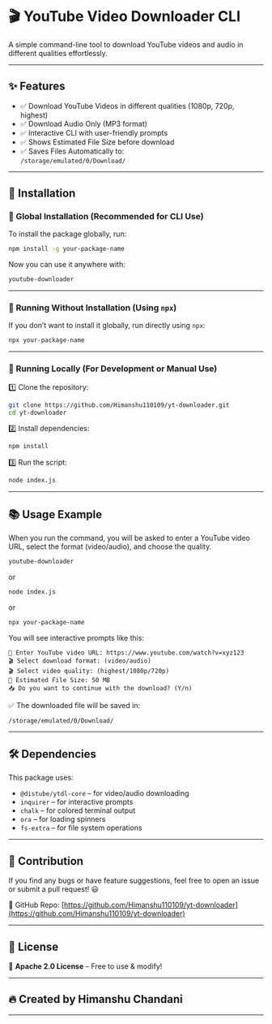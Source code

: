 

# 🎬 YouTube Video Downloader CLI

A simple command-line tool to download YouTube videos and audio in different qualities effortlessly.

---



## ✨ Features

- ✅ Download YouTube Videos in different qualities (1080p, 720p, highest)
- ✅ Download Audio Only (MP3 format)
- ✅ Interactive CLI with user-friendly prompts
- ✅ Shows Estimated File Size before download
- ✅ Saves Files Automatically to:  
  `/storage/emulated/0/Download/`

---

## 📌 Installation

### 🔹 Global Installation (Recommended for CLI Use)

To install the package globally, run:

```bash
npm install -g your-package-name
```

Now you can use it anywhere with:

```bash
youtube-downloader
```

---

### 🔹 Running Without Installation (Using `npx`)

If you don’t want to install it globally, run directly using `npx`:

```bash
npx your-package-name
```

---

### 🔹 Running Locally (For Development or Manual Use)

1️⃣ Clone the repository:

```bash
git clone https://github.com/Himanshu110109/yt-downloader.git
cd yt-downloader
```

2️⃣ Install dependencies:

```bash
npm install
```

3️⃣ Run the script:

```bash
node index.js
```

---

## 📚 Usage Example

When you run the command, you will be asked to enter a YouTube video URL, select the format (video/audio), and choose the quality.

```bash
youtube-downloader
```

or

```bash
node index.js
```

or

```bash
npx your-package-name
```

You will see interactive prompts like this:

```
🔗 Enter YouTube video URL: https://www.youtube.com/watch?v=xyz123  
🎬 Select download format: (video/audio)  
🎬 Select video quality: (highest/1080p/720p)  
📂 Estimated File Size: 50 MB  
📥 Do you want to continue with the download? (Y/n)
```

✅ The downloaded file will be saved in:

```
/storage/emulated/0/Download/
```

---

## 🛠 Dependencies

This package uses:

- `@distube/ytdl-core` – for video/audio downloading
- `inquirer` – for interactive prompts
- `chalk` – for colored terminal output
- `ora` – for loading spinners
- `fs-extra` – for file system operations

---

## 🤝 Contribution

If you find any bugs or have feature suggestions, feel free to open an issue or submit a pull request! 😃

🔗 GitHub Repo: [https://github.com/Himanshu110109/yt-downloader](https://github.com/Himanshu110109/yt-downloader)

---

## 📜 License

📝 **Apache 2.0 License** – Free to use & modify!

---

## 🔥 Created by Himanshu Chandani

---